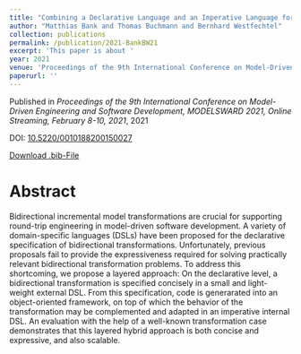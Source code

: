 ```yaml
---
title: "Combining a Declarative Language and an Imperative Language for Bidirectional Incremental Model Transformations"
author: "Matthias Bank and Thomas Buchmann and Bernhard Westfechtel"
collection: publications
permalink: /publication/2021-BankBW21
excerpt: 'This paper is about '
year: 2021
venue: 'Proceedings of the 9th International Conference on Model-Driven Engineering and Software Development, MODELSWARD 2021, Online Streaming, February 8-10, 2021'
paperurl: ''
---
```


Published in *Proceedings of the 9th International Conference on Model-Driven Engineering and Software Development, MODELSWARD 2021, Online Streaming, February 8-10, 2021*, 2021

DOI: [10.5220/0010188200150027](https://doi.org/10.5220/0010188200150027)

[Download .bib-File](https://tbuchmann.github.io/files/BankBW21.bib)

Abstract
=====

Bidirectional incremental model transformations are crucial for supporting round-trip engineering in model-driven software development. A variety of domain-specific languages (DSLs) have been proposed for the declarative specification of bidirectional transformations. Unfortunately, previous proposals fail to provide the expressiveness required for solving practically relevant bidirectional transformation problems. To address this shortcoming, we propose a layered approach: On the declarative level, a bidirectional transformation is specified concisely in a small and light-weight external DSL. From this specification, code is generarated into an object-oriented framework, on top of which the behavior of the transformation may be complemented and adapted in an imperative internal DSL. An evaluation with the help of a well-known transformation case demonstrates that this layered hybrid approach is both concise and expressive, and also scalable.